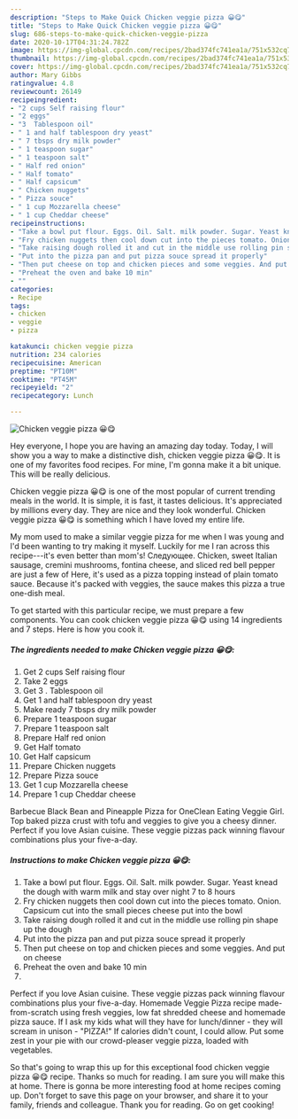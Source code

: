 ```yaml
---
description: "Steps to Make Quick Chicken veggie pizza 😀😋"
title: "Steps to Make Quick Chicken veggie pizza 😀😋"
slug: 686-steps-to-make-quick-chicken-veggie-pizza
date: 2020-10-17T04:31:24.782Z
image: https://img-global.cpcdn.com/recipes/2bad374fc741ea1a/751x532cq70/chicken-veggie-pizza-😀😋-recipe-main-photo.jpg
thumbnail: https://img-global.cpcdn.com/recipes/2bad374fc741ea1a/751x532cq70/chicken-veggie-pizza-😀😋-recipe-main-photo.jpg
cover: https://img-global.cpcdn.com/recipes/2bad374fc741ea1a/751x532cq70/chicken-veggie-pizza-😀😋-recipe-main-photo.jpg
author: Mary Gibbs
ratingvalue: 4.8
reviewcount: 26149
recipeingredient:
- "2 cups Self raising flour"
- "2 eggs"
- "3  Tablespoon oil"
- " 1 and half tablespoon dry yeast"
- " 7 tbsps dry milk powder"
- " 1 teaspoon sugar"
- " 1 teaspoon salt"
- " Half red onion"
- " Half tomato"
- " Half capsicum"
- " Chicken nuggets"
- " Pizza souce"
- " 1 cup Mozzarella cheese"
- " 1 cup Cheddar cheese"
recipeinstructions:
- "Take a bowl put flour. Eggs. Oil. Salt. milk powder. Sugar. Yeast knead the dough with warm milk and stay over night 7 to 8 hours"
- "Fry chicken nuggets then cool down cut into the pieces tomato. Onion. Capsicum cut into the small pieces cheese put into the bowl"
- "Take raising dough rolled it and cut in the middle use rolling pin shape up the dough"
- "Put into the pizza pan and put pizza souce spread it properly"
- "Then put cheese on top and chicken pieces and some veggies. And put on cheese"
- "Preheat the oven and bake 10 min"
- ""
categories:
- Recipe
tags:
- chicken
- veggie
- pizza

katakunci: chicken veggie pizza 
nutrition: 234 calories
recipecuisine: American
preptime: "PT10M"
cooktime: "PT45M"
recipeyield: "2"
recipecategory: Lunch

---
```



![Chicken veggie pizza 😀😋](https://img-global.cpcdn.com/recipes/2bad374fc741ea1a/751x532cq70/chicken-veggie-pizza-😀😋-recipe-main-photo.jpg)

Hey everyone, I hope you are having an amazing day today. Today, I will show you a way to make a distinctive dish, chicken veggie pizza 😀😋. It is one of my favorites food recipes. For mine, I'm gonna make it a bit unique. This will be really delicious.

Chicken veggie pizza 😀😋 is one of the most popular of current trending meals in the world. It is simple, it is fast, it tastes delicious. It's appreciated by millions every day. They are nice and they look wonderful. Chicken veggie pizza 😀😋 is something which I have loved my entire life.

My mom used to make a similar veggie pizza for me when I was young and I&#39;d been wanting to try making it myself. Luckily for me I ran across this recipe---it&#39;s even better than mom&#39;s! Следующее. Chicken, sweet Italian sausage, cremini mushrooms, fontina cheese, and sliced red bell pepper are just a few of Here, it&#39;s used as a pizza topping instead of plain tomato sauce. Because it&#39;s packed with veggies, the sauce makes this pizza a true one-dish meal.


To get started with this particular recipe, we must prepare a few components. You can cook chicken veggie pizza 😀😋 using 14 ingredients and 7 steps. Here is how you cook it.

<!--inarticleads1-->

##### The ingredients needed to make Chicken veggie pizza 😀😋:

1. Get 2 cups Self raising flour
1. Take 2 eggs
1. Get 3 . Tablespoon oil
1. Get  1 and half tablespoon dry yeast
1. Make ready  7 tbsps dry milk powder
1. Prepare  1 teaspoon sugar
1. Prepare  1 teaspoon salt
1. Prepare  Half red onion
1. Get  Half tomato
1. Get  Half capsicum
1. Prepare  Chicken nuggets
1. Prepare  Pizza souce
1. Get  1 cup Mozzarella cheese
1. Prepare  1 cup Cheddar cheese


Barbecue Black Bean and Pineapple Pizza for OneClean Eating Veggie Girl. Top baked pizza crust with tofu and veggies to give you a cheesy dinner. Perfect if you love Asian cuisine. These veggie pizzas pack winning flavour combinations plus your five-a-day. 

<!--inarticleads2-->

##### Instructions to make Chicken veggie pizza 😀😋:

1. Take a bowl put flour. Eggs. Oil. Salt. milk powder. Sugar. Yeast knead the dough with warm milk and stay over night 7 to 8 hours
1. Fry chicken nuggets then cool down cut into the pieces tomato. Onion. Capsicum cut into the small pieces cheese put into the bowl
1. Take raising dough rolled it and cut in the middle use rolling pin shape up the dough
1. Put into the pizza pan and put pizza souce spread it properly
1. Then put cheese on top and chicken pieces and some veggies. And put on cheese
1. Preheat the oven and bake 10 min
1. 


Perfect if you love Asian cuisine. These veggie pizzas pack winning flavour combinations plus your five-a-day. Homemade Veggie Pizza recipe made-from-scratch using fresh veggies, low fat shredded cheese and homemade pizza sauce. If I ask my kids what will they have for lunch/dinner - they will scream in unison - &#34;PIZZA!&#34; If calories didn&#39;t count, I could allow. Put some zest in your pie with our crowd-pleaser veggie pizza, loaded with vegetables. 

So that's going to wrap this up for this exceptional food chicken veggie pizza 😀😋 recipe. Thanks so much for reading. I am sure you will make this at home. There is gonna be more interesting food at home recipes coming up. Don't forget to save this page on your browser, and share it to your family, friends and colleague. Thank you for reading. Go on get cooking!
